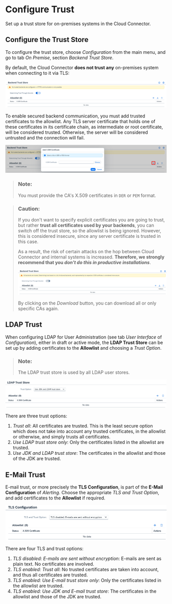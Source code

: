 <!-- loio13bfb28fd5bc4c71a82af698ee8d876f -->

# Configure Trust

Set up a trust store for on-premises systems in the Cloud Connector.



<a name="loio13bfb28fd5bc4c71a82af698ee8d876f__section_TrustStore"/>

## Configure the Trust Store

To configure the trust store, choose *Configuration* from the main menu, and go to tab *On Premise*, section *Backend Trust Store*.

By default, the Cloud Connector **does not trust any** on-premises system when connecting to it via TLS:

![](images/SCC_Configure_Trust_4_e593bf9.png)

To enable secured backend communication, you must add trusted certificates to the allowlist. Any TLS server certificate that holds one of these certificates in its certificate chain, as intermediate or root certificate, will be considered trusted. Otherwise, the server will be considered untrusted and the connection will fail.

![](images/SCC_Configure_Trust_5_264c704.png)

> ### Note:  
> You must provide the CA's X.509 certificates in `DER` or `PEM` format.

> ### Caution:  
> If you don't want to specify explicit certificates you are going to trust, but rather **trust all certificates used by your backends**, you can switch off the trust store, so the allowlist is being ignored. However, this is considered insecure, since any server certificate is trusted in this case.
> 
> As a result, the risk of certain attacks on the hop between Cloud Connector and internal systems is increased. **Therefore, we strongly recommend that you *don't do this in productive installations***.
> 
> ![](images/SCC_Configure_Trust_6_TrustAll_bb6c361.png)
> 
> By clicking on the *Download* button, you can download all or only specific CAs again.



<a name="loio13bfb28fd5bc4c71a82af698ee8d876f__section_vbv_vzd_32c"/>

## LDAP Trust

When configuring LDAP for User Administration \(see tab *User Interface* of *Configuration*\), either in draft or active mode, the **LDAP Trust Store** can be set up by adding certificates to the **Allowlist** and choosing a *Trust Option*.

> ### Note:  
> The LDAP trust store is used by all LDAP user stores.

![](images/SCC_Configure_Trust_7_b340c04.png)

There are three trust options:

1.  *Trust all*: All certificates are trusted. This is the least secure option which does not take into account any trusted certificates, in the allowlist or otherwise, and simply trusts all certificates.
2.  *Use LDAP trust store only*: Only the certificates listed in the allowlist are trusted.
3.  *Use JDK and LDAP trust store*: The certificates in the allowlist and those of the JDK are trusted.



<a name="loio13bfb28fd5bc4c71a82af698ee8d876f__section_npl_vzd_32c"/>

## E-Mail Trust

E-mail trust, or more precisely the **TLS Configuration**, is part of the **E-Mail Configuration** of *Alerting*. Choose the appropriate *TLS and Trust Option*, and add certificates to the **Allowlist** if required.

![](images/SCC_Configure_Trust_8_2552a76.png)

There are four TLS and trust options:

1.  *TLS disabled: E-mails are sent without encryption*: E-mails are sent as plain text. No certificates are involved.
2.  *TLS enabled: Trust all*: No trusted certificates are taken into account, and thus all certificates are trusted.
3.  *TLS enabled: Use E-mail trust store only*: Only the certificates listed in the allowlist are trusted.
4.  *TLS enabled: Use JDK and E-mail trust store*: The certificates in the allowlist and those of the JDK are trusted.

